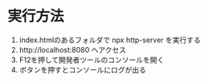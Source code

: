 # 実行方法

1. index.htmlのあるフォルダで npx http-server を実行する
2. http://localhost:8080 へアクセス
3. F12を押して開発者ツールのコンソールを開く
4. ボタンを押すとコンソールにログが出る
